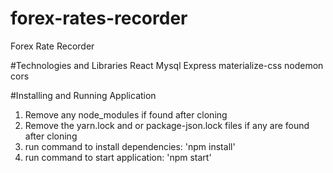 # forex-rates-recorder
Forex Rate Recorder

#Technologies and Libraries
React
Mysql
Express
materialize-css
nodemon
cors

#Installing and Running Application
1. Remove any node_modules if found after cloning
2. Remove the yarn.lock and or package-json.lock files if any are found after cloning
3. run command to install dependencies: 'npm install'
4. run command to start application: 'npm start'
